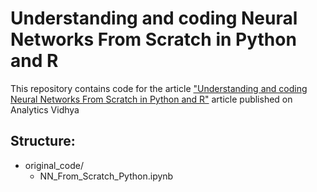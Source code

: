 Understanding and coding Neural Networks From Scratch in Python and R
===============================================================================

This repository contains code for the article ["Understanding and coding Neural Networks From Scratch in Python and R"](https://www.analyticsvidhya.com/blog/2017/05/neural-network-from-scratch-in-python-and-r) article published on Analytics Vidhya

Structure:
---------

- original_code/
  - NN_From_Scratch_Python.ipynb
